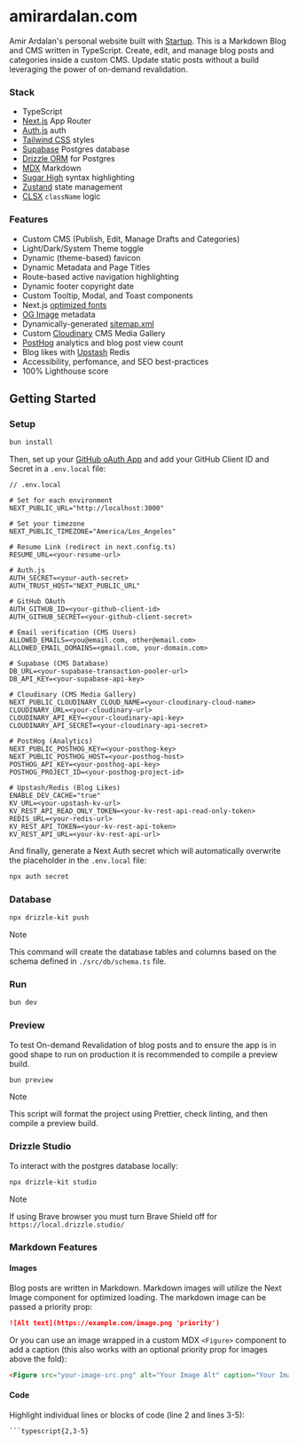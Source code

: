 # amirardalan.com

Amir Ardalan's personal website built with [Startup](https://github.com/amirardalan/startup). This is a Markdown Blog and CMS written in TypeScript. Create, edit, and manage blog posts and categories inside a custom CMS. Update static posts without a build leveraging the power of on-demand revalidation.

### Stack

- TypeScript
- [Next.js](https://nextjs.org/docs/getting-started) App Router
- [Auth.js](https://authjs.dev/) auth
- [Tailwind CSS](https://tailwindcss.com/docs/installation) styles
- [Supabase](https://supabase.com/docs/guides/database/overview) Postgres database
- [Drizzle ORM](https://orm.drizzle.team/) for Postgres
- [MDX](https://mdxjs.com/) Markdown
- [Sugar High](https://github.com/huozhi/sugar-high) syntax highlighting
- [Zustand](https://github.com/pmndrs/zustand) state management
- [CLSX](https://github.com/lukeed/clsx) `className` logic

### Features

- Custom CMS (Publish, Edit, Manage Drafts and Categories)
- Light/Dark/System Theme toggle
- Dynamic (theme-based) favicon
- Dynamic Metadata and Page Titles
- Route-based active navigation highlighting
- Dynamic footer copyright date
- Custom Tooltip, Modal, and Toast components
- Next.js [optimized fonts](https://nextjs.org/learn/dashboard-app/optimizing-fonts-images)
- [OG Image](https://vercel.com/docs/functions/og-image-generation) metadata
- Dynamically-generated [sitemap.xml](https://nextjs.org/docs/app/api-reference/file-conventions/metadata/sitemap)
- Custom [Cloudinary](https://cloudinary.com/) CMS Media Gallery
- [PostHog](https://posthog.com/) analytics and blog post view count
- Blog likes with [Upstash](https://upstash.com/) Redis
- Accessibility, perfomance, and SEO best-practices
- 100% Lighthouse score

## Getting Started

### Setup

```bash
bun install
```

Then, set up your [GitHub oAuth App](https://authjs.dev/getting-started/providers/github?framework=next-js) and add your GitHub Client ID and Secret in a `.env.local` file:

```
// .env.local

# Set for each environment
NEXT_PUBLIC_URL="http://localhost:3000"

# Set your timezone
NEXT_PUBLIC_TIMEZONE="America/Los_Angeles"

# Resume Link (redirect in next.config.ts)
RESUME_URL=<your-resume-url>

# Auth.js
AUTH_SECRET=<your-auth-secret>
AUTH_TRUST_HOST="NEXT_PUBLIC_URL"

# GitHub OAuth
AUTH_GITHUB_ID=<your-github-client-id>
AUTH_GITHUB_SECRET=<your-github-client-secret>

# Email verification (CMS Users)
ALLOWED_EMAILS=<you@email.com, other@email.com>
ALLOWED_EMAIL_DOMAINS=<gmail.com, your-domain.com>

# Supabase (CMS Database)
DB_URL=<your-supabase-transaction-pooler-url>
DB_API_KEY=<your-supabase-api-key>

# Cloudinary (CMS Media Gallery)
NEXT_PUBLIC_CLOUDINARY_CLOUD_NAME=<your-cloudinary-cloud-name>
CLOUDINARY_URL=<your-cloudinary-url>
CLOUDINARY_API_KEY=<your-cloudinary-api-key>
CLOUDINARY_API_SECRET=<your-cloudinary-api-secret>

# PostHog (Analytics)
NEXT_PUBLIC_POSTHOG_KEY=<your-posthog-key>
NEXT_PUBLIC_POSTHOG_HOST=<your-posthog-host>
POSTHOG_API_KEY=<your-posthog-api-key>
POSTHOG_PROJECT_ID=<your-posthog-project-id>

# Upstash/Redis (Blog Likes)
ENABLE_DEV_CACHE="true"
KV_URL=<your-upstash-kv-url>
KV_REST_API_READ_ONLY_TOKEN=<your-kv-rest-api-read-only-token>
REDIS_URL=<your-redis-url>
KV_REST_API_TOKEN=<your-kv-rest-api-token>
KV_REST_API_URL=<your-kv-rest-api-url>
```

And finally, generate a Next Auth secret which will automatically overwrite the placeholder in the `.env.local` file:

```bash
npx auth secret
```

### Database

```bash
npx drizzle-kit push
```

> [!NOTE]
> This command will create the database tables and columns based on the schema defined in `./src/db/schema.ts` file.

### Run

```bash
bun dev
```

### Preview

To test On-demand Revalidation of blog posts and to ensure the app is in good shape to run on production it is recommended to compile a preview build.

```bash
bun preview
```

> [!NOTE]
> This script will format the project using Prettier, check linting, and then compile a preview build.

### Drizzle Studio

To interact with the postgres database locally:

```bash
npx drizzle-kit studio
```

> [!NOTE]
> If using Brave browser you must turn Brave Shield off for `https://local.drizzle.studio/`

### Markdown Features

#### Images

Blog posts are written in Markdown. Markdown images will utilize the Next Image component for optimized loading. The markdown image can be passed a priority prop:

```markdown
![Alt text](https://example.com/image.png 'priority')
```

Or you can use an image wrapped in a custom MDX `<Figure>` component to add a caption (this also works with an optional priority prop for images above the fold):

```markdown
<Figure src="your-image-src.png" alt="Your Image Alt" caption="Your Image Caption" priority />
```

#### Code

Highlight individual lines or blocks of code (line 2 and lines 3-5):

````
```typescript{2,3-5}
````
